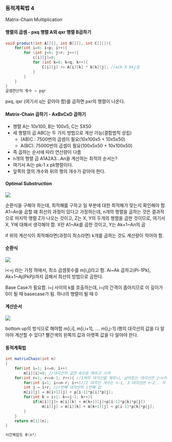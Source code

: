 ### 동적계획법 4

Matrix-Chain Multiplication

#### 행렬의 곱셈 - pxq 행렬 A와 qxr 행렬 B곱하기

```java
void product(int A[][], int B[][], int C[][]){
	for(int i=0; i<p; i++){
		for (int j=0; j<r; j++){
			c[i][j]=0;
			for (int k=0; k<q; k++){
				C[i][j] += A[i][k] * b[k][j]; //aik X bkj임
			}
		}
	}
}
곱셈연산의 횟수 = pqr
```

pxq, qxr (여기서 q는 같아야 함)를 곱하면  pxr의 행렬이 나온다.



#### Matrix-Chain 곱하기 - AxBxCxD 곱하기

- 행렬 A는 10x100, B는 100x5, C는 5X50
- 세 행렬의 곱 ABC는 두 가지 방법으로 계산 가능(결합법칙 성립)
  - (AB)C : 7500번의 곱셈이 필요(10x100x5 + 10x5x50)
  - A(BC): 75000번의 곱셈이 필요(100x5x50 + 10x100x50) 
- 즉 곱하는 순서에 따라 연산량이 다름
- n개의 행렬 곱 A1A2A3...An을 계산하는 최적의 순서는?
- 여기서 Ai는 pk-1 x pk행렬이다.
- 앞쪽의 열의 개수와 뒤의 행의 개수가 같아야 한다. 

#### Optimal Substruction

![](/assets/Algorithm/short/dp4-1.PNG)

순환식을 구해야 하는데, 최적해를 구하고 일 부분에 대한 최적해가 맞는지 확인해야 함.
A1~An을 곱할 떄 최선의 과정이 있다고 가정하는데, n개의 행렬을 곱하는 것은 결과적으로 마지막 행렬 Z가 나오는 것이고, Z는 X, Y의 두개의 행렬을 곱한 것이므로, 여기서 X, Y에 대해서 생각해야 함.
X란 A1~Ak를 곱한 것이고, Y는 Ak+1~An의 곱

if 위의 계산식이 최적해라면(과정이 최소라면) k개를 곱하는 것도 계산량이 적어야 함.

#### 순환식

![](/assets/Algorithm/short/dp4-2.PNG)

i<=j 라는 가정 하에서, 최소 곱셈횟수를 m[i,j]라고 함.
Ai~Ak 곱하고(Pi-1Pk), Ak+1~Aj(PkPj)까지 곱해서 최선의 방법으로 곱한다.

Base Case가 필요함. 
i~j 사이의 k를 호출하는데, i~j의 간격이 좁아지므로 이 길이가 0이 될 때 basecase가 됨.
하나의 행렬이 될 때 0

#### 계산순서

![](/assets/Algorithm/short/dp4-3.PNG)

bottom up의 방식으로 해야함
m[i,i], m[i,i+1], .... m[i,j-1]
i행의 대각선의 값을 다 알아야 계산할 수 있다?
빨간색의 왼쪽의 값과 아랫쪽 값을 다 알아야 한다.

#### 동적계획법

```java
int matrixChain(int n)
{
    for(int i=1; i<=n; i++)
        m[i][i]=0; //대각선의 값은 0으로 채우고 시작
    for(int r=1; r<=n-1; r++){ //1개의 대각선을 채우니, 남아있는 대각선은 2~n까지므로 n-1번 loop 돌아야함.
        for(int i=1; i<=n-r; i++)//2 대각선 개수는 n-1, 3 대각선은 n-2.. 각 대각선의 값의 개수
        int j = i+r; //r번쨰 대각선의 i번쨰 값
        m[i][j] = m[i+1][j] + p[i-1]*p[i]*p[j]; 
        for(int k = i+1; k<=j-1; k++){
            if(m[i][j]> m[i][k] + m[k+1][j]+p[i-1]*p[k]*p[j])
                m[i][j] = m[i][k] + m[k+1][j] + p[i-1]*p[k]*p[j];
        }
    }
    return m[1][n];
}

시간복잡도 Θ(n³)
```

